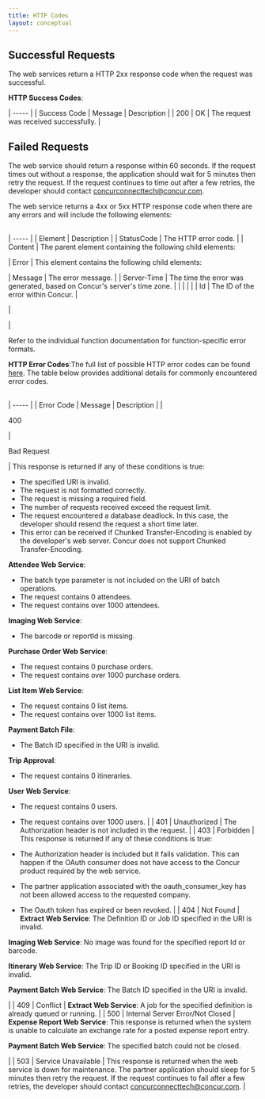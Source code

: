 ```yaml
---
title: HTTP Codes 
layout: conceptual
---
```





##  Successful Requests

The web services return a HTTP 2xx response code when the request was successful.

**HTTP Success Codes**:

| ----- |
|  Success Code |  Message |  Description |
|  200 |  OK |  The request was received successfully. |

##  Failed Requests

The web service should return a response within 60 seconds. If the request times out without a response, the application should wait for 5 minutes then retry the request. If the request continues to time out after a few retries, the developer should contact [concurconnecttech@concur.com][1].

The web service returns a 4xx or 5xx HTTP response code when there are any errors and will include the following elements:  
 

| ----- |
|  Element |  Description |
|  StatusCode |  The HTTP error code. |
|  Content |  The parent element containing the following child elements:

|  Error |  This element contains the following child elements:

|  Message |  The error message. |
|  Server-Time |  The time the error was generated, based on Concur's server's time zone. |   | | | |
|  Id |  The ID of the error within Concur. |

 |

 |

Refer to the individual function documentation for function-specific error formats.

**HTTP Error Codes**:The full list of possible HTTP error codes can be found [here][2]. The table below provides additional details for commonly encountered error codes.  
 

| ----- |
|  Error Code |  Message |  Description |
|

400

 |

Bad Request

 |  This response is returned if any of these conditions is true:

* The specified URI is invalid.
* The request is not formatted correctly.
* The request is missing a required field.
* The number of requests received exceed the request limit.
* The request encountered a database deadlock. In this case, the developer should resend the request a short time later.
* This error can be received if Chunked Transfer-Encoding is enabled by the developer's web server. Concur does not support Chunked Transfer-Encoding.

**Attendee Web Service**:

* The batch type parameter is not included on the URI of batch operations.
* The request contains 0 attendees.
* The request contains over 1000 attendees.

**Imaging Web Service**:

* The barcode or reportId is missing.

**Purchase Order Web Service**:

* The request contains 0 purchase orders.
* The request contains over 1000 purchase orders.

**List Item Web Service**:

* The request contains 0 list items.
* The request contains over 1000 list items.

**Payment Batch File**:

* The Batch ID specified in the URI is invalid.

**Trip Approval**:

* The request contains 0 itineraries.

**User Web Service**:

* The request contains 0 users.
* The request contains over 1000 users.
 |
|  401 |  Unauthorized |  The Authorization header is not included in the request. |
|  403 |  Forbidden |  This response is returned if any of these conditions is true:

* The Authorization header is included but it fails validation. This can happen if the OAuth consumer does not have access to the Concur product required by the web service.
* The partner application associated with the oauth_consumer_key has not been allowed access to the requested company.
* The Oauth token has expired or been revoked.
 |
|  404 |  Not Found |  **Extract Web Service**: The Definition ID or Job ID specified in the URI is invalid.

**Imaging Web Service**: No image was found for the specified report Id or barcode.

**Itinerary Web Service**: The Trip ID or Booking ID specified in the URI is invalid.

**Payment Batch Web Service**: The Batch ID specified in the URI is invalid.

 |
|  409 |  Conflict |  **Extract Web Service**: A job for the specified definition is already queued or running. |
|  500 |  Internal Server Error/Not Closed |  **Expense Report Web Service**: This response is returned when the system is unable to calculate an exchange rate for a posted expense report entry.

**Payment Batch Web Service**: The specified batch could not be closed.

 |
|  503 |  Service Unavailable |  This response is returned when the web service is down for maintenance. The partner application should sleep for 5 minutes then retry the request. If the request continues to fail after a few retries, the developer should contact concurconnecttech@concur.com. |



[1]: mailto:concurconnecttech@concur.com
[2]: http://www.w3.org/Protocols/rfc2616/rfc2616-sec10.html
